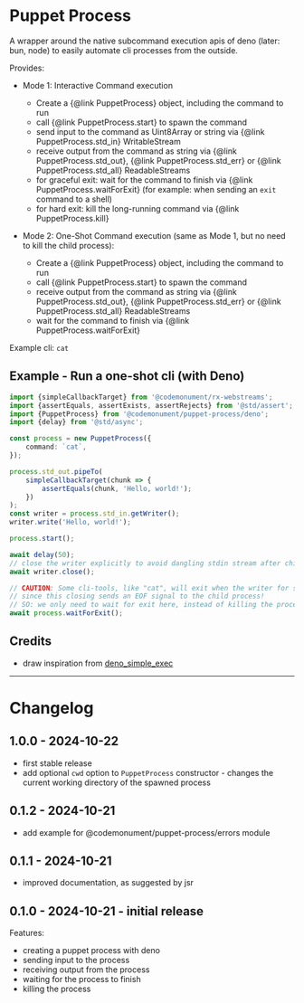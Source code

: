 # Puppet Process

A wrapper around the native subcommand execution apis of deno (later: bun, node) to easily automate cli processes from the outside.

Provides:

- Mode 1: Interactive Command execution

  - Create a {@link PuppetProcess} object, including the command to run
  - call {@link PuppetProcess.start} to spawn the command
  - send input to the command as Uint8Array or string via {@link PuppetProcess.std_in} WritableStream
  - receive output from the command as string via {@link PuppetProcess.std_out}, {@link PuppetProcess.std_err} or {@link PuppetProcess.std_all} ReadableStreams
  - for graceful exit: wait for the command to finish via {@link PuppetProcess.waitForExit}
    (for example: when sending an `exit` command to a shell)
  - for hard exit: kill the long-running command via {@link PuppetProcess.kill}

- Mode 2: One-Shot Command execution (same as Mode 1, but no need to kill the child process):
  - Create a {@link PuppetProcess} object, including the command to run
  - call {@link PuppetProcess.start} to spawn the command
  - receive output from the command as string via {@link PuppetProcess.std_out}, {@link PuppetProcess.std_err} or {@link PuppetProcess.std_all} ReadableStreams
  - wait for the command to finish via {@link PuppetProcess.waitForExit}

Example cli: `cat`

## Example - Run a one-shot cli (with Deno)

```typescript
import {simpleCallbackTarget} from '@codemonument/rx-webstreams';
import {assertEquals, assertExists, assertRejects} from '@std/assert';
import {PuppetProcess} from '@codemonument/puppet-process/deno';
import {delay} from '@std/async';

const process = new PuppetProcess({
	command: `cat`,
});

process.std_out.pipeTo(
	simpleCallbackTarget(chunk => {
		assertEquals(chunk, 'Hello, world!');
	})
);
const writer = process.std_in.getWriter();
writer.write('Hello, world!');

process.start();

await delay(50);
// close the writer explicitly to avoid dangling stdin stream after child process has finished
await writer.close();

// CAUTION: Some cli-tools, like "cat", will exit when the writer for stdin is closed,
// since this closing sends an EOF signal to the child process!
// SO: we only need to wait for exit here, instead of killing the process.
await process.waitForExit();
```

## Credits

- draw inspiration from [deno_simple_exec](https://github.com/codemonument/deno_simple_exec)

---

# Changelog

## 1.0.0 - 2024-10-22

- first stable release
- add optional `cwd` option to `PuppetProcess` constructor - changes the current working directory of the spawned process

## 0.1.2 - 2024-10-21

- add example for @codemonument/puppet-process/errors module

## 0.1.1 - 2024-10-21

- improved documentation, as suggested by jsr

## 0.1.0 - 2024-10-21 - initial release

Features:

- creating a puppet process with deno
- sending input to the process
- receiving output from the process
- waiting for the process to finish
- killing the process
